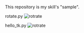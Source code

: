 This repository is my skill's "sample".

rotate.py
![rotrate](https://drive.google.com/uc?export=view&id=1hBGRTNr1oXe0zUE-1-uwBDgBVq3YO4JQ)

hello_tk.py
![rotrate](https://drive.google.com/uc?export=view&id=11DSSdBA9VCLBTdta2HJhrNoCmIpEL7rj)

